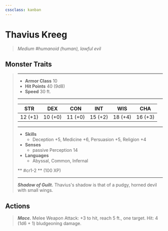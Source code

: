 ```yaml
---
cssclass: kanban
---
```


# Thavius Kreeg
>*Medium #humanoid (human), lawful evil*
## Monster Traits
>___
>- **Armor Class** 10
>- **Hit Points** 40 (9d8)
>- **Speed** 30 ft.
>___
>|STR|DEX|CON|INT|WIS|CHA|
>|:---:|:---:|:---:|:---:|:---:|:---:|
>|12 (+1)|10 (+0)|11 (+0)|15 (+2)|18 (+4)|16 (+3)|
>___
>- **Skills**
>	 - Deception +5, Medicine +6, Persuasion +5, Religion +4
>- **Senses**
>	 - passive Perception 14
>- **Languages**
>	 - Abyssal, Common, Infernal
>
> ** #cr1-2 ** (100 XP)
>___
>***Shadow of Guilt.*** Thavius's shadow is that of a pudgy, horned devil with small wings.  
>
## Actions
>***Mace.*** Melee Weapon Attack: +3 to hit, reach 5 ft., one target. Hit: 4 (1d6 + 1) bludgeoning damage.